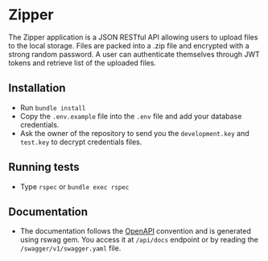 # Zipper

The Zipper application is a JSON RESTful API allowing users to upload files to the local storage. Files are packed into a .zip file and encrypted with a strong random password. A user can authenticate themselves through JWT tokens and retrieve list of the uploaded files.

## Installation

- Run `bundle install`
- Copy the `.env.example` file into the `.env` file and add your database credentials.
- Ask the owner of the repository to send you the `development.key` and `test.key` to decrypt credentials files.

## Running tests

- Type `rspec` or `bundle exec rspec`

## Documentation

- The documentation follows the [OpenAPI](https://swagger.io/specification/) convention and is generated using rswag gem. You access it at `/api/docs` endpoint or by reading the `/swagger/v1/swagger.yaml` file.
